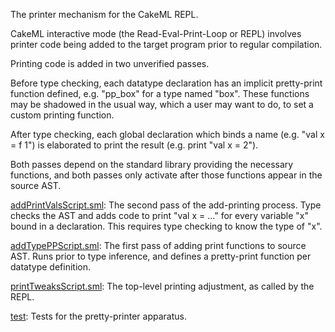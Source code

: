 The printer mechanism for the CakeML REPL.

CakeML interactive mode (the Read-Eval-Print-Loop or REPL) involves printer
code being added to the target program prior to regular compilation.

Printing code is added in two unverified passes.

Before type checking, each datatype declaration has an implicit pretty-print
function defined, e.g. "pp_box" for a type named "box". These functions may be
shadowed in the usual way, which a user may want to do, to set a custom
printing function.

After type checking, each global declaration which binds a name
(e.g. "val x = f 1") is elaborated to print the result
(e.g. print "val x = 2").

Both passes depend on the standard library providing the necessary functions,
and both passes only activate after those functions appear in the source AST.




[addPrintValsScript.sml](addPrintValsScript.sml):
The second pass of the add-printing process. Type checks
the AST and adds code to print "val x = ..." for every
variable "x" bound in a declaration. This requires type
checking to know the type of "x".

[addTypePPScript.sml](addTypePPScript.sml):
The first pass of adding print functions to source AST.
Runs prior to type inference, and defines a pretty-print
function per datatype definition.

[printTweaksScript.sml](printTweaksScript.sml):
The top-level printing adjustment, as called by the REPL.

[test](test):
Tests for the pretty-printer apparatus.
